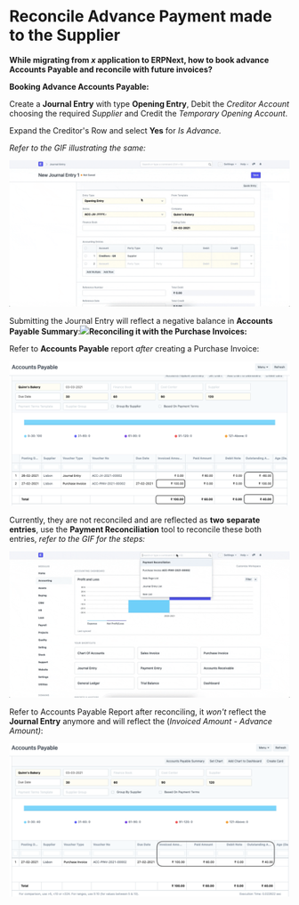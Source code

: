 
# Reconcile Advance Payment made to the Supplier


**While migrating from *x* application to ERPNext, how to book advance Accounts Payable and reconcile with future invoices?**

  


**Booking Advance Accounts Payable:** 

  


Create a **Journal Entry** with type **Opening Entry**, Debit the *Creditor Account* choosing the required *Supplier* and Credit the *Temporary Opening Account*.

Expand the Creditor's Row and select **Yes** for *Is Advance.* 

*Refer to the GIF illustrating the same:* 

  


![](/files/CsMRH40.gif)

  


Submitting the Journal Entry will reflect a negative balance in **Accounts Payable Summary**:![](/files/FJeIj5k.png)**Reconciling it with the Purchase Invoices:** 

  


Refer to **Accounts Payable** report *after* creating a Purchase Invoice:

  


![](/files/cxZArKd.png)

  


Currently, they are not reconciled and are reflected as **two** **separate entries**, use the **Payment Reconciliation** tool to reconcile these both entries, *refer to the GIF for the steps:*

  


![](/files/jbj6LRc.gif)

  


Refer to Accounts Payable Report after reconciling, it *won't* reflect the **Journal Entry** anymore and will reflect the (*Invoiced Amount - Advance Amount)*: 

  


![](/files/vaXYQNc.png)


